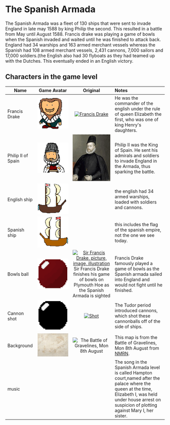 
# The Spanish Armada

The Spanish Armada was a fleet of 130 ships that were sent to invade England in late may 1588 by king Philip the second. This resulted in a battle from May until August 1588. Francis drake was playing a game of bowls when the Spanish invaded and waited until he was finished to attack back. England had 34 warships and 163 armed merchant vessels whereas the Spanish had 108 armed merchant vessels, 2,431 cannons, 7,000 sailors and 17,000 soldiers.(the English also had 30 flyboats as they had teamed up with the Dutches. This eventually ended in an English victory.



## Characters in the game level

| Name          | Game Avatar           | Original  | Notes |
| ------- |:-------:|:-------:|:------------- |
| Francis Drake | [![Francis Drake](https://raw.githubusercontent.com/UCL-EO/tudors/master/drake.gif)](https://raw.githubusercontent.com/UCL-EO/tudors/master/drake.gif) | [![Francis Drake](https://dynaimage.cdn.cnn.com/cnn/q_auto,w_1199,c_fill,g_auto,h_674,ar_16:9/http%3A%2F%2Fcdn.cnn.com%2Fcnnnext%2Fdam%2Fassets%2F180531122429-02-francis-drake-wart-portrait.jpg)](https://edition.cnn.com/style/article/francis-drake-wart-authentication-intl/index.html) | He was the commander of the english under the rule of queen Elizabeth the first, who was one of king Henry's daughters. |
|Philip II of Spain| [![Philip II](https://raw.githubusercontent.com/UCL-EO/tudors/master/philip2.gif)](https://raw.githubusercontent.com/UCL-EO/tudors/master/philip2.gif) | ![Philip II of Spain](https://raw.githubusercontent.com/UCL-EO/tudors/master/philip2fullNew.gif)| Philip II was the King of Spain. He sent his admirals and soldiers to invade England in the Armada, thus sparking the battle. |
| English ship | ![](https://raw.githubusercontent.com/UCL-EO/tudors/master/englishship_1.gif)|| the english had 34 armed warships, loaded with soldiers and cannons.
| Spanish ship | ![](https://raw.githubusercontent.com/UCL-EO/tudors/master/spanishship_1.gif)|| this includes the flag of the spanish empire, not the one we see today.
| Bowls ball | [![Bowls ball avatar](https://raw.githubusercontent.com/UCL-EO/tudors/master/ball.gif)](https://raw.githubusercontent.com/UCL-EO/tudors/master/ball.gif) | [![Sir Francis Drake, picture, image, illustration](https://www.lookandlearn.com/history-images/preview/A/A003/A003428-03.jpg)](https://www.lookandlearn.com/history-images/preview/A/A003/A003428-03.jpg) Sir Francis Drake finishes his game of bowls on Plymouth Hoe as the Spanish Armada is sighted| Francis Drake famously played a game of bowls as the Spanish armada sailed into England and would not fight until he finished. | 
| Cannon shot | [![cannon shot](https://raw.githubusercontent.com/UCL-EO/tudors/master/cannon.gif)](https://raw.githubusercontent.com/UCL-EO/tudors/master/cannon.gif) | [![Shot](https://upload.wikimedia.org/wikipedia/commons/d/de/MaryRose-round_shot.JPG)](https://en.wikipedia.org/wiki/Round_shot) | The Tudor period introduced cannons, which shot these cannonballs off of the side of ships.|
|Background | [![Armada map](https://raw.githubusercontent.com/UCL-EO/tudors/master/background2.gif)](https://raw.githubusercontent.com/UCL-EO/tudors/master/background2.gif) | ![The Battle of Gravelines, Mon 8th August](https://www.nmrn.org.uk/sites/default/files/14569_10.jpg "The Battle of Gravelines, Mon 8th August") | This map is from the Battle of Gravelines, Mon 8th August from [NMRN](https://www.nmrn.org.uk/major-appeals/armada-maps).|
|music|||The song in the Spanish Armada level is called Hampton court,named after the palace where the queen at the time, Elizabeth I, was held under house arrest on suspicion of plotting against Mary I, her sister.

